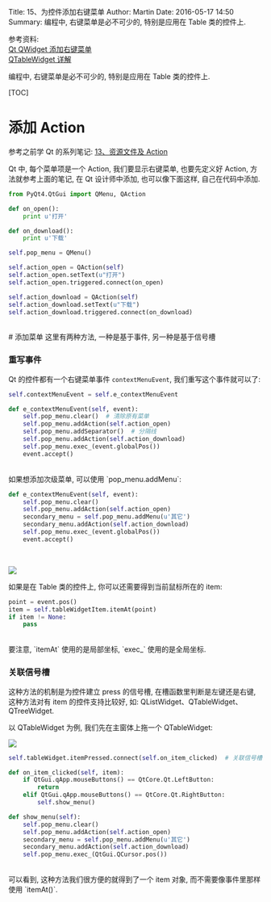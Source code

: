 Title: 15、为控件添加右键菜单
Author: Martin
Date: 2016-05-17 14:50
Summary: 编程中, 右键菜单是必不可少的, 特别是应用在 Table 类的控件上.

参考资料:<br>
[Qt QWidget 添加右键菜单](http://blog.163.com/zhao_yunsong/blog/static/3405930920118163368768/)<br>
[QTableWidget 详解](http://blog.sina.com.cn/s/blog_a6fb6cc90101dd5u.html)

编程中, 右键菜单是必不可少的, 特别是应用在 Table 类的控件上.

[TOC]

# 添加 Action
参考之前学 Qt 的系列笔记: [13、资源文件及 Action](http://www.smallcpp.cn/13-zi-yuan-wen-jian-ji-action.html)

Qt 中, 每个菜单项是一个 Action, 我们要显示右键菜单, 也要先定义好 Action, 方法就参考上面的笔记, 在 Qt 设计师中添加, 也可以像下面这样, 自己在代码中添加.

```python
from PyQt4.QtGui import QMenu, QAction

def on_open():
    print u'打开'

def on_download():
    print u'下载'

self.pop_menu = QMenu()

self.action_open = QAction(self)
self.action_open.setText(u"打开")
self.action_open.triggered.connect(on_open)

self.action_download = QAction(self)
self.action_download.setText(u"下载")
self.action_download.triggered.connect(on_download)
```
<br>
# 添加菜单
这里有两种方法, 一种是基于事件, 另一种是基于信号槽

### 重写事件
Qt 的控件都有一个右键菜单事件 `contextMenuEvent`, 我们重写这个事件就可以了:

```python
self.contextMenuEvent = self.e_contextMenuEvent

def e_contextMenuEvent(self, event):
    self.pop_menu.clear()  # 清除原有菜单
    self.pop_menu.addAction(self.action_open)
    self.pop_menu.addSeparator()  # 分隔线
    self.pop_menu.addAction(self.action_download)
    self.pop_menu.exec_(event.globalPos())
    event.accept()
```
<br>
如果想添加次级菜单, 可以使用 `pop_menu.addMenu`:

```python
def e_contextMenuEvent(self, event):
    self.pop_menu.clear()
    self.pop_menu.addAction(self.action_open)
    secondary_menu = self.pop_menu.addMenu(u'其它')
    secondary_menu.addAction(self.action_download)
    self.pop_menu.exec_(event.globalPos())
    event.accept()
```
<br>

![](http://i64.tinypic.com/1532qds.jpg)

如果是在 Table 类的控件上, 你可以还需要得到当前鼠标所在的 item:

```python
point = event.pos()
item = self.tableWidgetItem.itemAt(point)
if item != None:
    pass
```
<br>
要注意, `itemAt` 使用的是局部坐标, `exec_` 使用的是全局坐标.

### 关联信号槽
这种方法的机制是为控件建立 press 的信号槽, 在槽函数里判断是左键还是右键, 这种方法对有 item 的控件支持比较好, 如: QListWidget、QTableWidget、QTreeWidget.

以 QTableWidget 为例, 我们先在主窗体上拖一个 QTableWidget:

![](http://i65.tinypic.com/919ggk.jpg)

```python
self.tableWidget.itemPressed.connect(self.on_item_clicked)  # 关联信号槽

def on_item_clicked(self, item):
    if QtGui.qApp.mouseButtons() == QtCore.Qt.LeftButton:
        return
    elif QtGui.qApp.mouseButtons() == QtCore.Qt.RightButton:
        self.show_menu()

def show_menu(self):
    self.pop_menu.clear()
    self.pop_menu.addAction(self.action_open)
    secondary_menu = self.pop_menu.addMenu(u'其它')
    secondary_menu.addAction(self.action_download)
    self.pop_menu.exec_(QtGui.QCursor.pos())
```
<br>
可以看到, 这种方法我们很方便的就得到了一个 item 对象, 而不需要像事件里那样使用 `itemAt()`.
